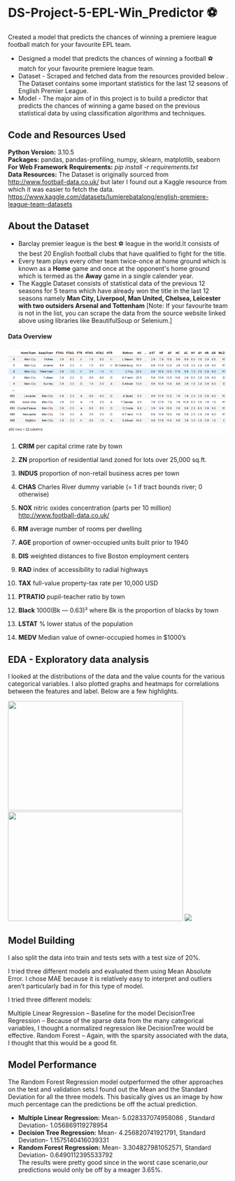 # DS-Project-5-EPL-Win_Predictor :soccer:
Created a model that predicts the chances of winning a premiere league football match for your favourite EPL team. 

* Designed a model that predicts the chances of winning a football :soccer: match for your favourite premiere league team.  
* Dataset - Scraped and fetched data from the resources provided below . The Dataset contains some important statistics for the last 12 seasons of English Premier League.
* Model - The major aim of in this project is to build a predictor that predicts the chances of winning a game based on the previous statistical data by using classification algorithms and techniques.

## Code and Resources Used ##
**Python Version:** 3.10.5 <br />
**Packages:** pandas, pandas-profiling, numpy, sklearn, matplotlib, seaborn <br />
**For Web Framework Requirements:** _pip install -r requirements.txt_ <br />
**Data Resources:** The Dataset is originally sourced from <http://www.football-data.co.uk/> but later I found out a Kaggle resource from which it was easier to fetch the data. <https://www.kaggle.com/datasets/lumierebatalong/english-premiere-league-team-datasets>

## About the Dataset ##
* Barclay premier league is the best :soccer: league in the world.It consists of the best 20 English football clubs that have qualified to fight for the title. 
* Every team plays every other team twice-once at home ground which is known as a **Home** game and once at the opponent's home ground which is termed as the **Away** game in a single calender year.
* The Kaggle Dataset consists of statistical data of the previous 12 seasons for 5 teams which have already won the title in the last 12 seasons namely **Man City, Liverpool, Man United, Chelsea, Leicester with two outsiders Arsenal and Tottenham**
 [Note: If your favourite team is not in the list, you can scrape the data from the source website linked above using libraries like BeautifulSoup or Selenium.]
 
#### Data Overview ####
![](Data_Overview.png "Data Overview")

1. **CRIM** per capital crime rate by town <br />

2. **ZN** proportion of residential land zoned for lots over 25,000 sq.ft. <br />

3. **INDUS** proportion of non-retail business acres per town <br />

4. **CHAS** Charles River dummy variable (= 1 if tract bounds river; 0 otherwise) <br />

5. **NOX** nitric oxides concentration (parts per 10 million) <br />http://www.football-data.co.uk/

6. **RM** average number of rooms per dwelling <br />

7. **AGE** proportion of owner-occupied units built prior to 1940 <br />

8. **DIS** weighted distances to five Boston employment centers <br />

9. **RAD** index of accessibility to radial highways <br />

10. **TAX** full-value property-tax rate per 10,000 USD <br />

11. **PTRATIO** pupil-teacher ratio by town <br />

12. **Black** 1000(Bk — 0.63)² where Bk is the proportion of blacks by town <br />

13. **LSTAT** % lower status of the population <br />

14. **MEDV** Median value of owner-occupied homes in $1000’s

## EDA - Exploratory data analysis ## 
I looked at the distributions of the data and the value counts for the various categorical variables. I also plotted graphs and heatmaps for correlations between the features and label. Below are a few highlights.

<img src="attribute_scattermatrix.png" width="400" height="250">
<img src="correlation_heatmap.png" width="400" height="250">
<img src="actualvspredicted.png" >

## Model Building ##
I also split the data into train and tests sets with a test size of 20%.

I tried three different models and evaluated them using Mean Absolute Error. I chose MAE because it is relatively easy to interpret and outliers aren’t particularly bad in for this type of model.

I tried three different models:

Multiple Linear Regression – Baseline for the model
DecisionTree Regression – Because of the sparse data from the many categorical variables, I thought a normalized regression like DecisionTree would be effective.
Random Forest – Again, with the sparsity associated with the data, I thought that this would be a good fit.

## Model Performance ##
The Random Forest Regression model outperformed the other approaches on the test and validation sets.I found out the Mean and the Standard Deviation for all the three models. This basically gives us an image by how much percentage can the predictions be off the actual prediction.
* **Multiple Linear Regression:**   Mean- 5.028337074958086 , Standard Deviation- 1.056869119278954
* **Decision Tree Regression:** Mean- 4.256820741921791,
   Standard Deviation- 1.1575140416039331
* **Random Forest Regression:** Mean- 3.304827981052571, 
   Standard Deviation- 0.6490112395533792 <br />
The results were pretty good since in the worst case scenario,our predictions would only be off by a meager 3.65%.
